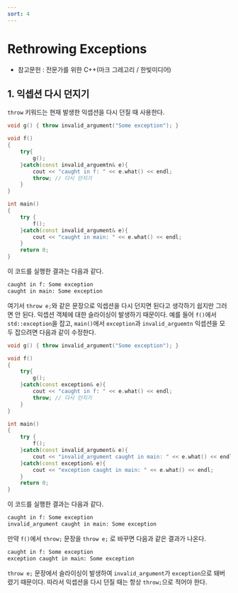 ```yaml
---
sort: 4
---
```


# Rethrowing Exceptions

* 참고문헌 : 전문가를 위한 C++(마크 그레고리 / 한빛미디어)

## 1. 익셉션 다시 던지기

`throw` 키워드는 현재 발생한 익셉션을 다시 던질 때 사용한다.

```cpp
void g() { throw invalid_argument("Some exception"); }

void f()
{
    try{
        g();
    }catch(const invalid_arguemtn& e){
        cout << "caught in f: " << e.what() << endl;
        throw; // 다시 던지기
    }
}

int main()
{
    try {
        f();
    }catch(const invalid_argument& e){
        cout << "caught in main: " << e.what() << endl;
    }
    return 0;
}
```

이 코드를 실행한 결과는 다음과 같다.

```bash
caught in f: Some exception
caught in main: Some exception
```

여기서 `throw e;`와 같은 문장으로 익셉션을 다시 던지면 된다고 생각하기 쉽지만 그러면 안 된다. 익셉션 객체에 대한 슬라이싱이 발생하기 때문이다. 예를 들어 `f()`에서 `std::exception`을 잡고, `main()`에서 `exception`과 `invalid_arguemtn` 익셉션을 모두 잡으려면 다음과 같이 수정한다.

```cpp
void g() { throw invalid_argument("Some exception"); }

void f()
{
    try{
        g();
    }catch(const exception& e){
        cout << "caught in f: " << e.what() << endl;
        throw; // 다시 던지기
    }
}

int main()
{
    try {
        f();
    }catch(const invalid_argument& e){
        cout << "invalid_argument caught in main: " << e.what() << endl;
    }catch(const exception& e){
        cout << "exception caught in main: " << e.what() << endl;
    }
    return 0;
}
```

이 코드를 실행한 결과는 다음과 같다.

```bash
caught in f: Some exception
invalid_argument caught in main: Some exception
```

만약 `f()`에서 `throw;` 문장을 `throw e;` 로 바꾸면 다음과 같은 결과가 나온다.

```bash
caught in f: Some exception
exception caught in main: Some exception
```

`throw e;` 문장에서 슬라이싱이 발생하여 `invalid_argument`가 `exception`으로 돼버렸기 때문이다. 따라서 익셉션을 다시 던질 때는 항상 `throw;`으로 적어야 한다.
